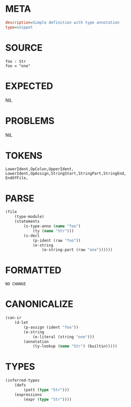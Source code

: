 # META
~~~ini
description=Simple definition with type annotation
type=snippet
~~~
# SOURCE
~~~roc
foo : Str
foo = "one"
~~~
# EXPECTED
NIL
# PROBLEMS
NIL
# TOKENS
~~~zig
LowerIdent,OpColon,UpperIdent,
LowerIdent,OpAssign,StringStart,StringPart,StringEnd,
EndOfFile,
~~~
# PARSE
~~~clojure
(file
	(type-module)
	(statements
		(s-type-anno (name "foo")
			(ty (name "Str")))
		(s-decl
			(p-ident (raw "foo"))
			(e-string
				(e-string-part (raw "one"))))))
~~~
# FORMATTED
~~~roc
NO CHANGE
~~~
# CANONICALIZE
~~~clojure
(can-ir
	(d-let
		(p-assign (ident "foo"))
		(e-string
			(e-literal (string "one")))
		(annotation
			(ty-lookup (name "Str") (builtin)))))
~~~
# TYPES
~~~clojure
(inferred-types
	(defs
		(patt (type "Str")))
	(expressions
		(expr (type "Str"))))
~~~
